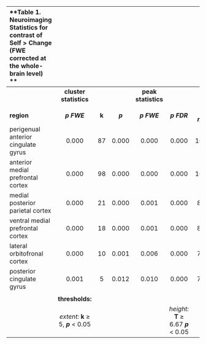 |**Table 1. Neuroimaging Statistics for contrast of Self > Change (FWE corrected at the whole-brain level) **|||||||||||
|:-|:-:|:-:|:-:|:-:|:-:|:-:|:-:|:-:|:-:|:-:|
| |**cluster statistics**|||**peak statistics**||||**MNI coordinates**|||
| |||||||||||
|**region**|***p FWE***|**k**|***p***|***p FWE***|***p FDR***|***T max***|***Z max***| **x** |**y** |**z**|
| perigenual anterior cingulate gyrus | 0.000 |   87 | 0.000 | 0.000 | 0.000 |10.73 | 6.44 | -6  |  36  |  -4 |
| anterior medial prefrontal cortex   | 0.000 |   98 | 0.000 | 0.000 | 0.000 |10.28 | 6.31 | -6  |  52  |  12 |
| medial posterior parietal cortex    | 0.000 |   21 | 0.000 | 0.001 | 0.000 | 8.71 | 5.80 | -6  | -64  |  24 |
| ventral medial prefrontal cortex    | 0.000 |   18 | 0.000 | 0.001 | 0.000 | 8.53 | 5.73 | 10  |  36  |  -8 |
| lateral orbitofronal cortex         | 0.000 |   10 | 0.001 | 0.006 | 0.000 | 7.59 | 5.37 |-30  |  14  | -20 |
| posterior cingulate gyrus           | 0.001 |   5  | 0.012 | 0.010 | 0.000 | 7.35 | 5.27 |  8  | -52  |  24 |
| |||||||||||
| |**thresholds:**|||||| |**image data**|||
| |*extent:* **k** ≥ 5, ***p*** < 0.05|||| *height:*  **T** ≥ 6.67 ***p*** < 0.05||| **voxels:** 149965| **resels:** 1720|*df: 48*|